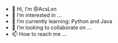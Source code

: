 - 👋 Hi, I’m @AcsLxn
- 👀 I’m interested in ...
- 🌱 I’m currently learning: Python and Java
- 💞️ I’m looking to collaborate on ...
- 📫 How to reach me ...

<!---
AcsLxn/AcsLxn is a ✨ special ✨ repository because its `README.md` (this file) appears on your GitHub profile.
You can click the Preview link to take a look at your changes.
--->
